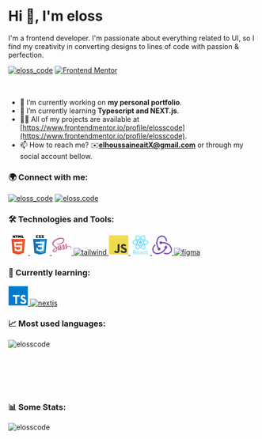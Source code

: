 <h1 align="left">Hi 👋, I'm eloss</h1>
<p align="left">I'm a frontend developer. I'm passionate about everything related to UI, so I find my creativity in converting designs to lines of code with passion & perfection.</p>

<div align="left">
<a href="https://twitter.com/eloss_code" target="blank"><img src="https://img.shields.io/twitter/follow/eloss_code?logo=twitter&style=for-the-badge" alt="eloss_code" /></a>
<a href="https://www.frontendmentor.io/profile/elosscode" target="blank"><img src="https://img.shields.io/badge/Frontend Mentor-eloss code-informational?style=for-the-badge&logo=frontendmentor" alt="Frontend Mentor" /></a>
</div>
<br/>
<br/>

- 🔭 I’m currently working on **my personal portfolio**.
- 🌱 I’m currently learning **Typescript and NEXT.js**.
- 👨‍💻 All of my projects are available at [https://www.frontendmentor.io/profile/elosscode](https://www.frontendmentor.io/profile/elosscode).
- 📫 How to reach me? ✉️**elhoussaineaitX@gmail.com** or through my social account bellow.

<h3 align="left">🌍 Connect with me:</h3>
<p align="left">
<a href="https://twitter.com/eloss_code" target="blank"><img align="center" src="https://raw.githubusercontent.com/rahuldkjain/github-profile-readme-generator/master/src/images/icons/Social/twitter.svg" alt="eloss_code" height="30" width="40" /></a>
<a href="https://instagram.com/eloss.code" target="blank"><img align="center" src="https://raw.githubusercontent.com/rahuldkjain/github-profile-readme-generator/master/src/images/icons/Social/instagram.svg" alt="eloss.code" height="30" width="40" /></a>
</p>

<h3 align="left">🛠 Technologies and Tools:</h3>
<p align="left"> 
<a href="https://www.w3.org/html/" target="_blank" rel="noreferrer"> <img src="https://raw.githubusercontent.com/devicons/devicon/master/icons/html5/html5-original-wordmark.svg" alt="html5" width="40" height="40"/> </a>
<a href="https://www.w3schools.com/css/" target="_blank" rel="noreferrer"> <img src="https://raw.githubusercontent.com/devicons/devicon/master/icons/css3/css3-original-wordmark.svg" alt="css3" width="40" height="40"/> </a>
<a href="https://sass-lang.com" target="_blank" rel="noreferrer"> <img src="https://raw.githubusercontent.com/devicons/devicon/master/icons/sass/sass-original.svg" alt="sass" width="40" height="40"/> </a> 
<a href="https://tailwindcss.com/" target="_blank" rel="noreferrer"> <img src="https://www.vectorlogo.zone/logos/tailwindcss/tailwindcss-icon.svg" alt="tailwind" width="40" height="40"/> </a>
<a href="https://developer.mozilla.org/en-US/docs/Web/JavaScript" target="_blank" rel="noreferrer"> <img src="https://raw.githubusercontent.com/devicons/devicon/master/icons/javascript/javascript-original.svg" alt="javascript" width="40" height="40"/> </a> 
<a href="https://reactjs.org/" target="_blank" rel="noreferrer"> <img src="https://raw.githubusercontent.com/devicons/devicon/master/icons/react/react-original-wordmark.svg" alt="react" width="40" height="40"/> </a> 
<a href="https://redux.js.org" target="_blank" rel="noreferrer"> <img src="https://raw.githubusercontent.com/devicons/devicon/master/icons/redux/redux-original.svg" alt="redux" width="40" height="40"/> </a> 
<a href="https://www.figma.com/" target="_blank" rel="noreferrer"> <img src="https://www.vectorlogo.zone/logos/figma/figma-icon.svg" alt="figma" width="40" height="40"/> </a>
</p>

<h3 align="left">🚀 Currently learning:</h3>
<p align="left">
<a href="https://www.typescriptlang.org/" target="_blank" rel="noreferrer"> <img src="https://raw.githubusercontent.com/devicons/devicon/master/icons/typescript/typescript-original.svg" alt="typescript" width="40" height="40"/> </a>
<a href="https://nextjs.org/" target="_blank" rel="noreferrer"> <img src="https://res.cloudinary.com/startup-grind/image/upload/c_fill,dpr_2.0,f_auto,g_center,h_1080,q_100,w_1080/v1/gcs/platform-data-dsc/events/nextjs-boilerplate-logo.png" alt="nextjs" width="40" height="40"/> </a>
</p>

<h3 align="left">📈 Most used languages:</h3>
<p align="left"><img align="left" src="https://github-readme-stats.vercel.app/api/top-langs?username=elosscode&show_icons=true&theme=onedark&locale=en&layout=compact" alt="elosscode" />
</p>
<br/>
<br/>
<br/>
<br/>
<br/>
<br/>
<div></div>

<h3 align="left">📊 Some Stats:</h3>
<p align="left">&nbsp;<img align="left" src="https://github-readme-stats.vercel.app/api?username=elosscode&show_icons=true&theme=onedark&locale=en" alt="elosscode" />
</p>




